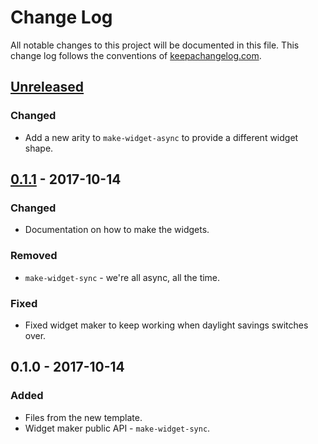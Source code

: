 # Change Log
All notable changes to this project will be documented in this file. This change log follows the conventions of [keepachangelog.com](http://keepachangelog.com/).

## [Unreleased]
### Changed
- Add a new arity to `make-widget-async` to provide a different widget shape.

## [0.1.1] - 2017-10-14
### Changed
- Documentation on how to make the widgets.

### Removed
- `make-widget-sync` - we're all async, all the time.

### Fixed
- Fixed widget maker to keep working when daylight savings switches over.

## 0.1.0 - 2017-10-14
### Added
- Files from the new template.
- Widget maker public API - `make-widget-sync`.

[Unreleased]: https://github.com/your-name/dp-335/compare/0.1.1...HEAD
[0.1.1]: https://github.com/your-name/dp-335/compare/0.1.0...0.1.1
